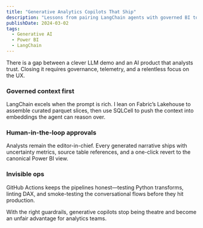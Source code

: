 ```yaml
---
title: "Generative Analytics Copilots That Ship"
description: "Lessons from pairing LangChain agents with governed BI to accelerate insight loops."
publishDate: 2024-03-02
tags:
  - Generative AI
  - Power BI
  - LangChain
---
```


There is a gap between a clever LLM demo and an AI product that analysts trust. Closing it requires governance, telemetry, and a relentless focus on the UX.

### Governed context first

LangChain excels when the prompt is rich. I lean on Fabric’s Lakehouse to assemble curated parquet slices, then use SQLCell to push the context into embeddings the agent can reason over.

### Human-in-the-loop approvals

Analysts remain the editor-in-chief. Every generated narrative ships with uncertainty metrics, source table references, and a one-click revert to the canonical Power BI view.

### Invisible ops

GitHub Actions keeps the pipelines honest—testing Python transforms, linting DAX, and smoke-testing the conversational flows before they hit production.

With the right guardrails, generative copilots stop being theatre and become an unfair advantage for analytics teams.
